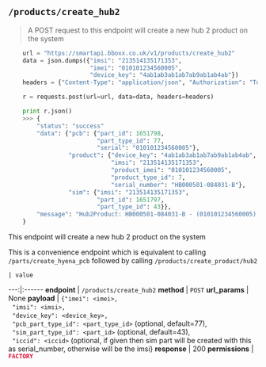 ## `/products/create_hub2`

> A POST request to this endpoint will create a new hub 2 product on the system

```python
    url = "https://smartapi.bboxx.co.uk/v1/products/create_hub2"
    data = json.dumps({"imsi": "213514135171353",
                       "imei": "010101234560005",
                       "device_key": "4ab1ab3ab1ab7ab9ab1ab4ab"})
    headers = {"Content-Type": "application/json", "Authorization": "Token token=" + A_VALID_TOKEN}

    r = requests.post(url=url, data=data, headers=headers)

    print r.json()
    >>> {
        "status": "success"
        "data": {"pcb": {"part_id": 1651798,
                         "part_type_id": 77,
                         "serial": "010101234560005"},
                 "product": {"device_key": "4ab1ab3ab1ab7ab9ab1ab4ab",
                             "imsi": "213514135171353",
                             "product_imei": "010101234560005",
                             "product_type_id": 7,
                             "serial_number": "HB000501-084031-B"},
                 "sim": {"imsi": "213514135171353",
                         "part_id": 1651797,
                         "part_type_id": 43}},
        "message": "Hub2Product: HB000501-084031-B - (010101234560005) created.",
    }
```

This endpoint will create a new hub 2 product on the system

This is a convenience endpoint which is equivalent to calling `/parts/create_hyena_pcb` followed by calling `/products/create_product/hub2`

    | value 
---:|:------
__endpoint__ | `/products/create_hub2`
__method__ | `POST`
__url_params__ | None
__payload__ | `{"imei": <imei>,`<br>&nbsp;&nbsp;`"imsi": <imsi>,`<br>&nbsp;&nbsp;`"device_key": <device_key>,`<br>&nbsp;&nbsp;`"pcb_part_type_id": <part_type_id>` (optional, default=77),<br>&nbsp;&nbsp;`"sim_part_type_id": <part_id>` (optional, default=43),<br>&nbsp;&nbsp;`"iccid": <iccid>` (optional, if given then sim part will be created with this as serial_number, otherwise will be the imsi}
__response__ | 200
__permissions__ | <font color="Crimson">__`FACTORY`__</font>
